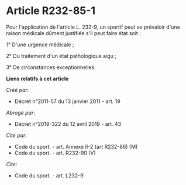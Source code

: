 # Article R232-85-1

Pour l'application de l'article L. 232-9, un sportif peut se prévaloir d'une raison médicale dûment justifiée s'il peut faire
état soit : 

1° D'une urgence médicale ; 

2° Du traitement d'un état pathologique aigu ; 

3° De circonstances exceptionnelles.

**Liens relatifs à cet article**

_Créé par_:

  - Décret n°2011-57 du 13 janvier 2011 - art. 19

_Abrogé par_:

  - Décret n°2019-322 du 12 avril 2019 - art. 43

_Cité par_:

  - Code du sport. - art. Annexe II-2 (art R232-86) (M)
  - Code du sport. - art. R232-90 (V)

_Cite_:

  - Code du sport. - art. L232-9
